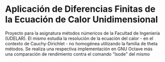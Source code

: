 # Aplicación de Diferencias Finitas de la Ecuación de Calor Unidimensional

Proyecto para la asignatura métodos númericos de la Facultad de Ingeniería (UDELAR).
El mismo estudia la resolución de la ecuación del calor - en el contexto de Cauchy-Dirichlet - no homogénea utilizando la familia de theta métodos. Se realiza una respectiva implementación en GNU Octave más una comparación de rendimiento contra el comando "lsode" del mismo 
